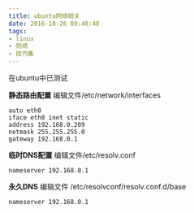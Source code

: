 ```yaml
---
title: ubuntu网络相关
date: 2016-10-26 09:48:48
tags:
- linux
- 网络
- 技巧集
---
```


在ubuntu中已测试

**静态路由配置**
编辑文件/etc/network/interfaces

<!-- more -->

	auto eth0
	iface eth0 inet static
	address 192.168.0.209
	netmask 255.255.255.0
	gateway 192.168.0.1


**临时DNS配置**
编辑文件/etc/resolv.conf

	nameserver 192.168.0.1


**永久DNS**
编辑文件 /etc/resolvconf/resolv.conf.d/base

	nameserver 192.168.0.1
